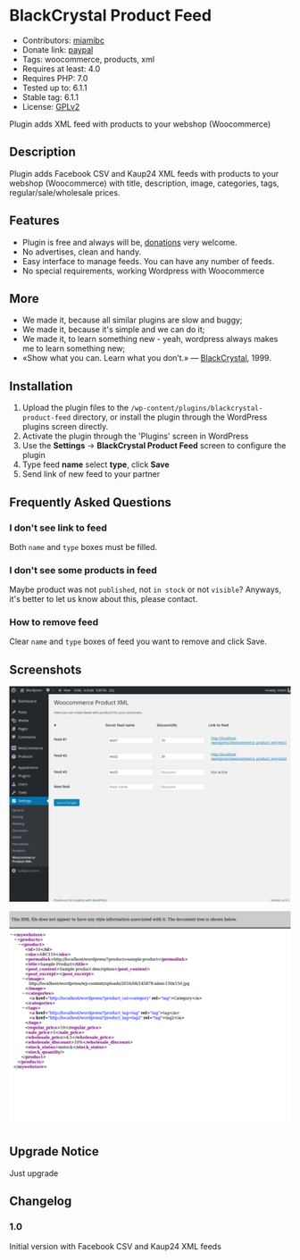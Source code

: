 # BlackCrystal Product Feed

- Contributors: [miamibc](https://github.com/miamibc)
- Donate link: [paypal](https://www.paypal.com/cgi-bin/webscr?cmd=_s-xclick&hosted_button_id=8Y8DAJ3BVD6DU)
- Tags: woocommerce, products, xml
- Requires at least: 4.0
- Requires PHP: 7.0
- Tested up to: 6.1.1
- Stable tag: 6.1.1
- License: [GPLv2](http://www.gnu.org/licenses/gpl-2.0.html)

Plugin adds XML feed with products to your webshop (Woocommerce)

## Description

Plugin adds Facebook CSV and Kaup24 XML feeds with products to your webshop (Woocommerce) with title, description,
image, categories, tags, regular/sale/wholesale prices. 

## Features
  
* Plugin is free and always will be, [donations](https://www.paypal.com/cgi-bin/webscr?cmd=_s-xclick&hosted_button_id=8Y8DAJ3BVD6DU) very welcome.
* No advertises, clean and handy.
* Easy interface to manage feeds. You can have any number of feeds.
* No special requirements, working Wordpress with Woocommerce

## More

* We made it, because all similar plugins are slow and buggy;
* We made it, because it's simple and we can do it;
* We made it, to learn something new - yeah, wordpress always makes me to learn something new;
* «Show what you can. Learn what you don’t.» — [BlackCrystal](https://www.blackcrystal.net/), 1999.

## Installation

1. Upload the plugin files to the `/wp-content/plugins/blackcrystal-product-feed` directory, or install the plugin through the WordPress plugins screen directly.
2. Activate the plugin through the 'Plugins' screen in WordPress
3. Use the **Settings** -> **BlackCrystal Product Feed** screen to configure the plugin
4. Type feed **name** select **type**, click **Save**
5. Send link of new feed to your partner

## Frequently Asked Questions

### I don't see link to feed

Both `name` and `type` boxes must be filled.

### I don't see some products in feed

Maybe product was not `published`, not `in stock` or not `visible`? Anyways, it's better to let us know about this, please contact.

### How to remove feed

Clear `name` and `type` boxes of feed you want to remove and click Save.

## Screenshots

![BlackCrystal Product Feed settings page](assets/screenshot-1.png)

![BlackCrystal Product Feed generated XML example](assets/screenshot-2.png)

## Upgrade Notice

Just upgrade

## Changelog

### 1.0

Initial version with Facebook CSV and Kaup24 XML feeds

